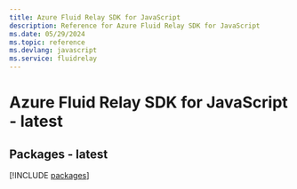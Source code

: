 ```yaml
---
title: Azure Fluid Relay SDK for JavaScript
description: Reference for Azure Fluid Relay SDK for JavaScript
ms.date: 05/29/2024
ms.topic: reference
ms.devlang: javascript
ms.service: fluidrelay
---
```

# Azure Fluid Relay SDK for JavaScript - latest
## Packages - latest
[!INCLUDE [packages](fluid-relay-index.md)]